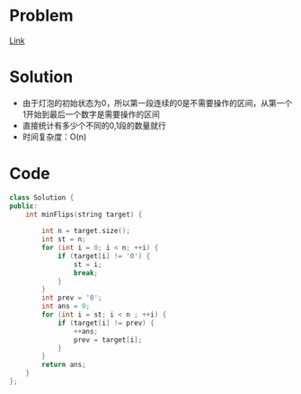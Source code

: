 # Problem
[Link]()

# Solution
* 由于灯泡的初始状态为0，所以第一段连续的0是不需要操作的区间，从第一个1开始到最后一个数字是需要操作的区间
* 直接统计有多少个不同的0,1段的数量就行
* 时间复杂度：O(n)

# Code
```cpp
class Solution {
public:
    int minFlips(string target) {
        
        int n = target.size();
        int st = n;
        for (int i = 0; i < n; ++i) {
            if (target[i] != '0') {
                st = i;
                break;
            }
        }
        int prev = '0';
        int ans = 0;
        for (int i = st; i < n ; ++i) {
            if (target[i] != prev) {
                ++ans;
                prev = target[i];
            }
        }
        return ans;
    }
};
```